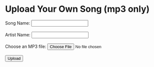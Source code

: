 <html>
<head>
  <title>Song Upload</title>
  <link rel="stylesheet" href="uploadstyles.css">
</head>
<body>
  <h1>Upload Your Own Song (mp3 only)</h1>

  <form id="uploadForm">
    <label for="songName">Song Name:</label>
    <input type="text" id="songName" required><br><br>
    <label for="artistName">Artist Name:</label>
    <input type="text" id="artistName" required><br><br>
    <label for="mp3File">Choose an MP3 file:</label>
    <input type="file" id="mp3File" accept=".mp3" required><br><br>
    <input type="submit" value="Upload">
  </form>
  
  <script>
    //get the elements rom the html form
    document.getElementById("uploadForm").addEventListener("submit", function(event) {
      event.preventDefault();
      //get all the items, names, mp3
      var songName = document.getElementById("songName").value;
      var artistName = document.getElementById("artistName").value;
      var mp3File = document.getElementById("mp3File").files[0];
      
      var reader = new FileReader();
      reader.onload = function(event) {
        var mp3Data = event.target.result.split(",")[1];
      //make the items into a package
        var songData = {
          songName: songName,
          artistName: artistName,
          mp3Data: mp3Data
        };
      //store them into the local storage
        var uploadedSongs = JSON.parse(localStorage.getItem("uploadedSongs")) || [];
        uploadedSongs.push(songData);
        localStorage.setItem("uploadedSongs", JSON.stringify(uploadedSongs));

        alert("Song successfully");
        document.getElementById("uploadForm").reset();
      };
      reader.readAsDataURL(mp3File);
    });
  </script>
</body>
</html>

